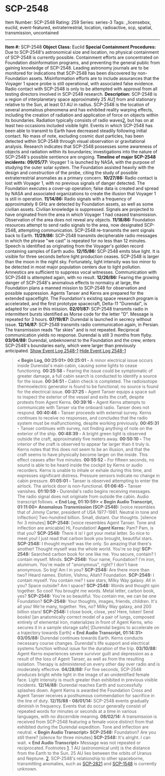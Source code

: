 # SCP-2548
Item Number: SCP-2548
Rating: 259
Series: series-3
Tags: _licensebox, euclid, event-featured, extraterrestrial, location, radioactive, scp, spatial, transmission, uncontained

---

**Item #:** SCP-2548
**Object Class:** Euclid
**Special Containment Procedures:** Due to SCP-2548's astronomical size and location, no physical containment of SCP-2548 is currently possible. Containment efforts are concentrated on Foundation disinformation programs, and preventing the general public from gaining knowledge of SCP-2548. Leading astronomy journals are to be monitored for indications that SCP-2548 has been discovered by non-Foundation assets.
Misinformation efforts are to include assurances that the Voyager 1 space probe is still operational, with associated false evidence.
Radio contact with SCP-2548 is only to be attempted with approval from all testing directors involved in SCP-2548 research.
**Description:** SCP-2548 is a region of interplanetary space approximately 25 AU[1](javascript:;) from and stationary relative to the Sun, at least 0.1 AU in radius. SCP-2548 is the location of several anomalous phenomena and has exhibited reality warping effects, including the creation of radiation and application of force on objects within its boundaries. Radiation typically consists of radio waves[2](javascript:;), but has on at least two occasions included visible light. Events in which SCP-2548 has been able to transmit to Earth have decreased steadily following initial contact.
No mass of note, excluding cosmic dust particles, has been detected within SCP-2548 through visual observation or gravitational analysis. Research indicates that SCP-2548 possesses some awareness of objects and radiation within its boundaries; investigations into the nature of SCP-2548's possible sentience are ongoing.
**Timeline of major SCP-2548 incidents:**
**09/05/77:** Voyager 1 is launched by NASA, with the purpose of studying the outer solar system. The Foundation assisted heavily with the design and construction of the probe, citing the study of possible extraterrestrial anomalies as a primary concern.
**10/27/86:** Radio contact is lost with Voyager 1, with no previous signals of danger detected. The Foundation executes a cover-up operation; false data is created and spread by NASA and associated organizations to create the illusion that Voyager 1 is still in operation.
**11/14/86:** Radio signals with a frequency of approximately 8 GHz are detected by Foundation assets, as well as some civilian assets. Civilian knowledge is suppressed. Signals are projected to have originated from the area in which Voyager 1 had ceased transmission. Observation of the area does not reveal any objects.
**11/18/86:** Foundation resources attempt to send radio signals to the area, now designated SCP-2548, attempting communication. SCP-2548 re-transmits the sent signals back to Earth.
**11/29/86:** SCP-2548 transmits decipherable radio messages in which the phrase "we cast" is repeated for no less than 12 minutes. Speech is identified as originating from the Voyager's golden record containing samples of Earth audio.
**12/15/86:** SCP-2548 emits blue light. It is visible for three seconds before light production ceases. SCP-2548 is larger than the moon in the night sky. Fortunately, light intensity was too minor to be detected in most major population centers due to light pollution. Amnestics are sufficient to suppress vocal witnesses. Communication with SCP-2548 is attempted again, with no result.
**12/26/86:** Fearing the growing danger of SCP-2548's anomalous effects to normalcy at large, the Foundation plans a manned mission to SCP-2548 for observation and possible suppression. Agents Tanser and Kerns are prepared for the extended spaceflight. The Foundation's existing space research program is accelerated, and the first prototype spacecraft, Delta-11 "Durendal", is adapted for use in this mission.
**02/01/87:** SCP-2548 transmits radio in intermittent bursts identified as Morse code for the letter "D". Message is repeated for 3 hours.
**07/19/87:** Durendal is launched in secrecy without issue.
**12/14/87:** SCP-2548 transmits radio communication again, in Persian. The transmission reads "far skies" and is not repeated. Reciprocal communication yields no response. Durendal is still 3 months from flyby.
**03/04/88:** Durendal, unbeknownst to the Foundation and the crew, enters SCP-2548's boundaries early, which were larger than previously anticipated.
[Show Event Log 2548-1](javascript:;)
[Hide Event Log 2548-1](javascript:;)
> **< Begin Log, 00:25:01>**
> **00:25:01 -** A minor electrical issue occurs inside Durendal's main cabin, causing some lights to cease functioning.
> **00:25:58 -** Fearing the issue could be symptomatic of greater damage, a full cabin search is conducted to identify a source for the issue.
> **00:34:51 -** Cabin check is completed. The radioisotope thermoelectric generator is found to be functional; no source is found for the electrical issue.
> **00:37:25 -** Agent Tanser equips a space suit to inspect the exterior of the vessel and exits the craft, despite protests from Agent Kerns.
> **00:39:16 -** Agent Kerns attempts to communicate with Tanser via the onboard radio. Tanser does not respond.
> **00:40:46 -** Tanser proceeds with external survey. Kerns continues to receive no responses, and concludes that the radio system must be malfunctioning, despite working previously.
> **00:45:31 -** Tanser continues with survey, not finding anything of note on the exterior of the ship.
> **00:48:39 -** A bright green light is observed outside the craft, approximately five meters away.
> **00:50:10 -** The interior of the craft is observed to appear far larger than it truly is. Kerns notes that this does not seem to be an illusion, and that the craft seems to have physically become larger on the inside. This effect ceases after five minutes.
> **00:55:52 -** For fifteen seconds, no sound is able to be heard inside the cockpit by Kerns or audio recorders. Kerns is unable to inhale or exhale during this time, and expresses significant distress. Pressure sensors indicate no change in cabin pressure.
> **01:05:01 -** Tanser is observed attempting to enter the airlock. The airlock door is non-functional.
> **01:06:45 -** Tanser vanishes.
> **01:10:59 -** Durendal's radio begins receiving messages. The radio signal does not originate from outside the cabin. Audio transcript follows.
> **< End Log, 01:10:59>**
> **< Begin Audio Transcript, 01:11:00>**
> **Anomalous Transmission (SCP-2548):** [voice resembles that of Jimmy Carter, president of USA 1977-1981. Neutral in tone and inflection] Two-hundred billion. Small, distant. Our thoughts.
> [silence for 3 minutes]
> **SCP-2548:** [voice resembles Agent Tanser. Tone and inflection are amicable] Hi, Foundation!
> **Agent Kerns:** Pam? Pam, is that you?
> **SCP-2548:** There it is! I got your metal letter. So nice to meet you! I just read that carbon book you brought, beautiful stars.
> **SCP-2548:** I thought myself was the only. So amazing that there's another! Thought myself was the whole world. You're so big!
> **SCP-2548:** Searched carbon book for one like me. You secure, contain? I contain myself. Minds.
> **SCP-2548:** Your name, Foundation? I'm iron, aluminum. You're made of "anonymous", right? I don't have anonymous. So big! Am I in you?
> **SCP-2548:** Are there more than two? Heard names. Elohim, Vishnu, Allah? Foundation.
> **SCP-2548:** I contain myself. You contain me? I saw stars, Milky Way galaxy. All in you? Space outside? Am I space?
> **SCP-2548:** Words and thought spin together. So cool! You brought me words. Metal letter, carbon book, yes?
> **SCP-2548:** You're so beautiful. You contain me, we can be one Foundation?
> **SCP-2548:** Your thoughts, images, friends, children. It's all you! We're many, together. Yes, no? Milky Way galaxy, and 200 billion stars!
> **SCP-2548:** I close book, close, yes! Here, token! Send books!
> [an anatomically correct model of a pair of lungs, composed entirely of elemental iron, materializes in front of Agent Kerns, who secures it in a sample storage safe]
> [Durendal begins to accelerate on a trajectory towards Earth]
> **< End Audio Transcript, 01:14:31>**
**03/05/88:** Durendal continues towards Earth. Kerns conducts necessary course changes. Durendal's life support and electrical systems function without issue for the duration of the trip.
**03/10/88:** Agent Kerns experiences severe survivor guilt and depression as a result of the loss of Agent Tanser, as well as from the resulting isolation. Therapy is administered on every other day over radio and is moderately effective.
**04/28/88:** For five seconds, SCP-2548 produces bright white light in the image of an unidentified female face. Light intensity is much greater than exhibited in previous visible incidents.
**12/14/88:** Durendal reaches Earth and successfully splashes down. Agent Kerns is awarded the Foundation Cross and Agent Tanser receives a posthumous commendation for sacrifice in the line of duty.
**12/15/88 - 08/01/14:** SCP-2548 events gradually diminish in frequency. Events that do occur generally consist of repeated words for minutes or seconds at a time in various languages, with no discernible meaning.
**08/02/14:** A transmission is received from SCP-2548 featuring a female voice distinct from that exhibited during the Durendal expedition. Tone and inflection are neutral.
> **< Begin Audio Transcript>**
> **SCP-2548:** Foundation? Are you still there?
> [silence for three minutes]
> **SCP-2548:** It's alright. I can wait.
> **< End Audio Transcript>**
Message was not repeated or reciprocated.
Footnotes
[1](javascript:;). 1 AU (astronomical unit) is the distance from the Earth to the Sun. 25 AU lies between the orbits of Uranus and Neptune.
[2](javascript:;). SCP-2548's relationship to other spaceborne, transmitting anomalies, such as [SCP-2821](/scp-2821) and [SCP-1548](/scp-1548) is currently unknown.